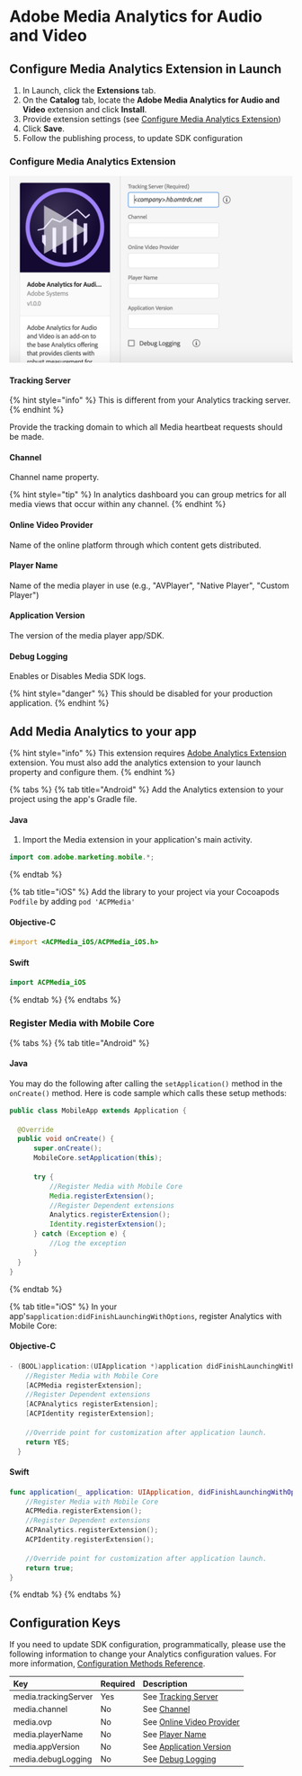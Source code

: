 # Adobe Media Analytics for Audio and Video

## **Configure Media Analytics Extension in Launch**

1. In Launch, click the **Extensions** tab.
2. On the **Catalog** tab, locate the **Adobe Media Analytics for Audio and Video** extension and click **Install**.
3. Provide extension settings \(see [Configure Media Analytics Extension](./#configure-media-analytics-extension)\)
4. Click **Save**.
5. Follow the publishing process, to update SDK configuration

### **Configure Media Analytics Extension**

![Adobe Media Analytics Extension Configuration](../../.gitbook/assets/ext-ma-configuration.png)

#### **Tracking Server**

{% hint style="info" %}
This is different from your Analytics tracking server.
{% endhint %}

Provide the tracking domain to which all Media heartbeat requests should be made.

#### **Channel**

Channel name property.

{% hint style="tip" %}
In analytics dashboard you can group metrics for all media views that occur within any channel.
{% endhint %}

#### **Online Video Provider**

Name of the online platform through which content gets distributed.

#### **Player Name**

Name of the media player in use (e.g., "AVPlayer", "Native Player", "Custom Player")

#### **Application Version**

The version of the media player app/SDK.

#### **Debug Logging**

Enables or Disables Media SDK logs.

{% hint style="danger" %}
This should be disabled for your production application.
{% endhint %}



## Add Media Analytics to your app

{% hint style="info" %}
This extension requires [Adobe Analytics Extension](../adobe-analytics/README.md) extension. You must also add the analytics extension to your launch property and configure them.
{% endhint %}

{% tabs %}
{% tab title="Android" %}
Add the Analytics extension to your project using the app's Gradle file.

#### Java

1. Import the Media extension in your application's main activity.

```java
import com.adobe.marketing.mobile.*;
```

{% endtab %}

{% tab title="iOS" %}
Add the library to your project via your Cocoapods `Podfile` by adding `pod 'ACPMedia'`

#### Objective-C

```objectivec
#import <ACPMedia_iOS/ACPMedia_iOS.h>
```

#### Swift

```swift
import ACPMedia_iOS
```

{% endtab %}
{% endtabs %}

### Register Media with Mobile Core

{% tabs %}
{% tab title="Android" %}

#### Java

You may do the following after calling the `setApplication()` method in the `onCreate()` method. Here is code sample which calls these setup methods:

```java
public class MobileApp extends Application {

  @Override
  public void onCreate() {
      super.onCreate();
      MobileCore.setApplication(this);

      try {
          //Register Media with Mobile Core
          Media.registerExtension();
          //Register Dependent extensions
          Analytics.registerExtension();
          Identity.registerExtension();
      } catch (Exception e) {
          //Log the exception
      }
  }
}
```

{% endtab %}

{% tab title="iOS" %}
In your app's`application:didFinishLaunchingWithOptions`, register Analytics with Mobile Core:

#### Objective-C

```objectivec
- (BOOL)application:(UIApplication *)application didFinishLaunchingWithOptions:(NSDictionary *)launchOptions {
    //Register Media with Mobile Core
    [ACPMedia registerExtension];
    //Register Dependent extensions
    [ACPAnalytics registerExtension];
    [ACPIdentity registerExtension];

    //Override point for customization after application launch.
    return YES;
  }
```

#### Swift

```swift
func application(_ application: UIApplication, didFinishLaunchingWithOptions launchOptions: [UIApplication.LaunchOptionsKey: Any]?) -> Bool {
    //Register Media with Mobile Core
    ACPMedia.registerExtension();
    //Register Dependent extensions
    ACPAnalytics.registerExtension();
    ACPIdentity.registerExtension();

    //Override point for customization after application launch. 
    return true;
}
```

{% endtab %}
{% endtabs %}

## Configuration Keys

If you need to update SDK configuration, programmatically, please use the following information to change your Analytics configuration values. For more information, [Configuration Methods Reference](../mobile-core/configuration-reference/#update-configuration).

<table>
  <thead>
    <tr>
      <th style="text-align:left">Key</th>
      <th style="text-align:left">Required</th>
      <th style="text-align:left">Description</th>
    </tr>
  </thead>
  <tbody>
    <tr>
      <td style="text-align:left">media.trackingServer</td>
      <td style="text-align:left">Yes</td>
      <td style="text-align:left">See <a href="./#tracking-server">Tracking Server</a>
      </td>
    </tr>
    <tr>
      <td style="text-align:left">media.channel</td>
      <td style="text-align:left">No</td>
      <td style="text-align:left">See <a href="./#channel">Channel</a>
      </td>
    </tr>
    <tr>
      <td style="text-align:left">media.ovp</td>
      <td style="text-align:left">No</td>
      <td style="text-align:left">See <a href="./#online-video-provider">Online Video Provider</a>
      </td>
    </tr>
    <tr>
      <td style="text-align:left">media.playerName</td>
      <td style="text-align:left">No</td>
      <td style="text-align:left">See <a href="./#player-name">Player Name</a>
      </td>
    </tr>
    <tr>
      <td style="text-align:left">media.appVersion</td>
      <td style="text-align:left">No</td>
      <td style="text-align:left">See <a href="./#application-version">Application Version</a>
      </td>
    </tr>
    <tr>
      <td style="text-align:left">media.debugLogging</td>
      <td style="text-align:left">No</td>
      <td style="text-align:left">See <a href="./#debug-logging">Debug Logging</a>
      </td>
    </tr>
  </tbody>
</table>